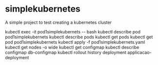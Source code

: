 # simplekubernetes
A simple project to test creating a kubernetes cluster

kubectl exec -it pod1simplekubernets -- bash 
kubectl describe pod pod1simplekubernets
kubectl describe pods
kubectl get pods
kubectl get pod pod1simplekubernets
kubectl apply -f pod1simplekubernets.yaml
kubectl get nodes -o wide
kubectl get configmap
kubectl describe configmap db-configmap
kubectl rollout history deployment applicacao-deployment 

